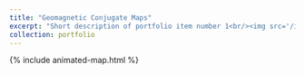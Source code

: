 ```yaml
---
title: "Geomagnetic Conjugate Maps"
excerpt: "Short description of portfolio item number 1<br/><img src='/images/500x300.png'>"
collection: portfolio
---
```


{% include animated-map.html %}
